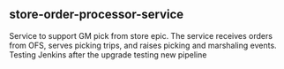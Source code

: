 ## store-order-processor-service
Service to support GM pick from store epic. The service receives orders from OFS, serves picking trips, and raises picking and marshaling events.
Testing Jenkins after the upgrade
testing new pipeline
